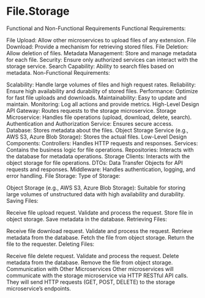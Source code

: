 # File.Storage

Functional and Non-Functional Requirements
Functional Requirements:

File Upload: Allow other microservices to upload files of any extension.
File Download: Provide a mechanism for retrieving stored files.
File Deletion: Allow deletion of files.
Metadata Management: Store and manage metadata for each file.
Security: Ensure only authorized services can interact with the storage service.
Search Capability: Ability to search files based on metadata.
Non-Functional Requirements:

Scalability: Handle large volumes of files and high request rates.
Reliability: Ensure high availability and durability of stored files.
Performance: Optimize for fast file uploads and downloads.
Maintainability: Easy to update and maintain.
Monitoring: Log all actions and provide metrics.
High-Level Design
API Gateway: Routes requests to the storage microservice.
Storage Microservice: Handles file operations (upload, download, delete, search).
Authentication and Authorization Service: Ensures secure access.
Database: Stores metadata about the files.
Object Storage Service (e.g., AWS S3, Azure Blob Storage): Stores the actual files.
Low-Level Design
Components:
Controllers: Handles HTTP requests and responses.
Services: Contains the business logic for file operations.
Repositories: Interacts with the database for metadata operations.
Storage Clients: Interacts with the object storage for file operations.
DTOs: Data Transfer Objects for API requests and responses.
Middleware: Handles authentication, logging, and error handling.
File Storage:
Type of Storage:

Object Storage (e.g., AWS S3, Azure Blob Storage): Suitable for storing large volumes of unstructured data with high availability and durability.
Saving Files:

Receive file upload request.
Validate and process the request.
Store file in object storage.
Save metadata in the database.
Retrieving Files:

Receive file download request.
Validate and process the request.
Retrieve metadata from the database.
Fetch the file from object storage.
Return the file to the requester.
Deleting Files:

Receive file delete request.
Validate and process the request.
Delete metadata from the database.
Remove the file from object storage.
Communication with Other Microservices
Other microservices will communicate with the storage microservice via HTTP RESTful API calls. They will send HTTP requests (GET, POST, DELETE) to the storage microservice’s endpoints.
